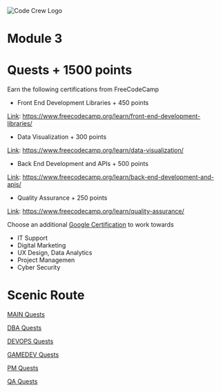 ![Code Crew Logo](/Imgs/codecrewlogo.png  "image_tooltip")

# Module 3

# Quests + 1500 points

Earn the following certifications from FreeCodeCamp

- Front End Development Libraries + 450 points

[Link](https://www.freecodecamp.org/learn/front-end-development-libraries/): https://www.freecodecamp.org/learn/front-end-development-libraries/

- Data Visualization + 300 points

[Link](https://www.freecodecamp.org/learn/data-visualization/): https://www.freecodecamp.org/learn/data-visualization/

- Back End Development and APIs + 500 points

[Link](https://www.freecodecamp.org/learn/back-end-development-and-apis/): https://www.freecodecamp.org/learn/back-end-development-and-apis/

- Quality Assurance + 250 points

[Link](https://www.freecodecamp.org/learn/quality-assurance/): https://www.freecodecamp.org/learn/quality-assurance/

Choose an additional [Google Certification](https://grow.google/certificates/) to work towards 
- IT Support
- Digital Marketing
- UX Design, Data Analytics
- Project Managemen
- Cyber Security


# Scenic Route

[MAIN Quests](/Side_Quests/Module_3/MAIN/)

[DBA Quests](/Side_Quests/Module_3/DBA/)

[DEVOPS Quests](/Side_Quests/Module_3/DEVOPS/)

[GAMEDEV Quests](/Side_Quests/Module_3/GAMEDEV/)

[PM Quests](/Side_Quests/Module_3/PM/)

[QA Quests](/Side_Quests/Module_3/QA/)
